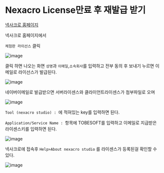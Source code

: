 # Nexacro License만료 후 재발급 받기

[넥사크로 홈페이지](http://tobesoft.co.kr/product/Nexacro17.do)

넥사크로 홈페이지에서

`체험판 라이선스` 클릭

![image](https://user-images.githubusercontent.com/58055835/141704351-241d18fa-6c48-4fe6-ac2c-5dbc1250a19e.png)

클릭 하면 나오는 화면 `성명`과 `이메일`,`소속회사`를 입력하고 전부 동의 후 보내기 누르면 이메일로 라이선스가 발급된다.

![image](https://user-images.githubusercontent.com/58055835/141704382-bfff10c2-278b-46d0-ae10-132c04ac6c81.png)

네이버이메일로 발급받으면 서버라이센스와 클라이언트라이센스가 첨부파일로 오며

![image](https://user-images.githubusercontent.com/58055835/141704485-bade4c59-a19a-427f-aeab-a021ca613f40.png)


`Tool (nexacro studio) : `에 적혀있는 key를 입력하면 된다.


`Application/Service Name : `항목에 TOBESOFT를 입력하고 이메일로 지급받은 라이센스키를 입력하면 된다. 

![image](https://user-images.githubusercontent.com/58055835/141704453-b781896f-77e9-4d65-bdef-238bc07fe68d.png)

넥사크로에 접속후 `Help>About nexacro studio` 를 라이센스가 등록된걸 확인할 수 있다.

![image](https://user-images.githubusercontent.com/58055835/141704750-6254114e-d9b1-4a1b-8d01-e6541832356b.png)


